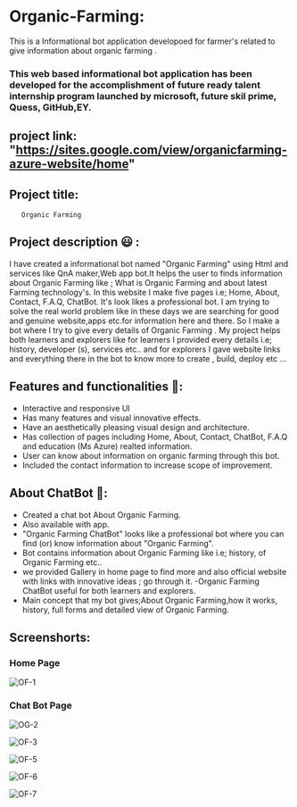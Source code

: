 # Organic-Farming:
This is a Informational bot application developoed for farmer's related to give information about organic farming .

### This web based informational bot application has been developed for the accomplishment of future ready talent internship program launched by microsoft, future skil prime, Quess, GitHub,EY.

## project link: "https://sites.google.com/view/organicfarming-azure-website/home"


## Project title:
       Organic Farming
    
   
## Project description 😃 :

I have created a informational bot named "Organic Farming" using Html and services like QnA maker,Web app bot.It helps the user to finds information about Organic Farming like ; What is Organic Farming and about latest Farming technology's. In this website I make five pages i.e; Home, About, Contact, F.A.Q, ChatBot. It's look likes a professional bot. I am trying to solve the real world problem like in these days we are searching for good and genuine website,apps etc.for information here and there. So I make a bot where I try to give every details of Organic Farming . My project helps both learners and explorers like for learners I provided every details i.e; history, developer (s), services etc.. and for explorers I gave website links and everything there in the bot to know more to create , build, deploy etc ...

## Features and functionalities 🧐:
- Interactive and responsive UI
- Has many features and visual innovative effects.
- Have an aesthetically pleasing visual design and architecture.
- Has collection of pages including Home, About, Contact, ChatBot, F.A.Q and education (Ms Azure) realted information.
- User can know about information on organic farming through this bot.
- Included the contact information to increase scope of improvement.
## About ChatBot 💬:
- Created a chat bot About Organic Farming.
- Also available with app.
- "Organic Farming ChatBot" looks like a professional bot where you can find (or) know information about "Organic Farming".
- Bot contains information about Organic Farming like i.e; history, of Organic Farming etc..
- we provided Gallery in home page to find more and also official website with links with innovative ideas ; go through it.
-Organic Farming ChatBot useful for both learners and explorers.
- Main concept that my bot gives;About Organic Farming,how it works, history, full forms and detailed view of Organic Farming.
## Screenshorts:
### Home Page
![OF-1](https://user-images.githubusercontent.com/112766004/192130338-76138fea-14ba-441f-b17a-4d6e7baba574.png)
### Chat Bot Page
![OG-2](https://user-images.githubusercontent.com/112766004/192130539-60b8b355-e773-468a-9e2a-72c85ea25492.png)

![OF-3](https://user-images.githubusercontent.com/112766004/192131424-0a80ee6c-7d86-4894-b5a7-d1e95256159e.png)

![OF-5](https://user-images.githubusercontent.com/112766004/192131432-d5d74a1e-f30a-4283-b1d6-ab881cc27332.png)

![OF-6](https://user-images.githubusercontent.com/112766004/192131438-ce896169-d7ce-4d5b-85de-6ffa1c4c7195.png)

![OF-7](https://user-images.githubusercontent.com/112766004/192131445-bc2aa29f-84b4-434b-b754-fe7c6e434c0a.png)


